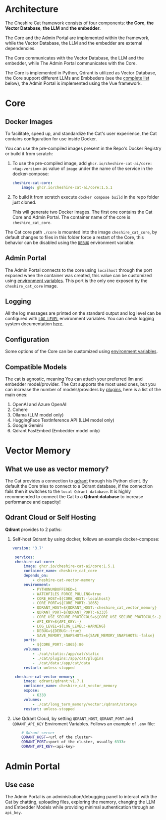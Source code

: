 # Architecture

The Cheshire Cat framework consists of four components: **the Core**, **the Vector Database**, **the LLM** and **the embedder**.

The Core and the Admin Portal are implemented within the framework, while the Vector Database, the LLM and the embedder are external dependencies.

The Core communicates with the Vector Database, the LLM and the embedder, while The Admin Portal communicates with the Core.

The Core is implemented in Python, Qdrant is utilized as Vector Database, the Core support different LLMs and Embbeders (see the [complete list](#compatible-models) below), the Admin Portal is implemented using the Vue framework.

# Core

## Docker Images

To facilitate, speed up, and standardize the Cat's user experience, the Cat contains configuration for use inside Docker.

You can use the pre-compiled images present in the Repo's Docker Registry or build it from scratch:

1. To use the pre-compiled image, add `ghcr.io/cheshire-cat-ai/core:<tag-version>` as value of `image` under the name of the service in the docker-compose:

    ```yml
    cheshire-cat-core:
        image: ghcr.io/cheshire-cat-ai/core:1.5.1
    ```

2. To build it from scratch execute `docker compose build` in the repo folder just cloned.

    This will generate two Docker images. The first one contains the Cat Core and Admin Portal.
    The container name of the core is `cheshire_cat_core`.

The Cat core path `./core` is mounted into the image `cheshire_cat_core`, by default changes to files in this folder force a restart of the Core, this behavior can be disabled using the [`DEBUG`](env-variables.md/#debug) environment variable.

## Admin Portal

The Admin Portal connects to the core using `localhost` through the port exposed when the container was created, this value can be customized using [environment variables](env-variables.md#core_host). This port is the only one exposed by the `cheshire_cat_core` image.

## Logging

All the log messages are printed on the standard output and log level can be configured with [`LOG_LEVEL`](env-variables.md#log_level) environment variables. You can check logging system documentation [here](../../plugins/logging.md).

## Configuration

Some options of the Core can be customized using [environment variables](env-variables.md).

## Compatible Models

The cat is agnostic, meaning You can attach your preferred llm and embedder model/provider. The Cat supports the most used ones, but you can increase the number of models/providers by [plugins](../../plugins/hooks.md/#__tabbed_1_5), here is a list of the main ones:

1. OpenAI and Azure OpenAI
2. Cohere
3. Ollama (LLM model only)
4. HuggingFace TextInference API (LLM model only)
5. Google Gemini
6. Qdrant FastEmbed (Embedder model only)

# Vector Memory

## What we use as vector memory?

The Cat provides a connection to [qdrant](https://qdrant.tech/) through his Python client.
By default the Core tries to connect to a Qdrant database, if the connection fails then it switches to the `local Qdrant database`.
It is highly recommended to connect the Cat to a **Qdrant database** to increase performance and capacity!

## Qdrant Cloud or Self Hosting

**Qdrant** provides to 2 paths:

1. Self-host Qdrant by using docker, follows an example docker-compose:

   ```yml
   version: '3.7'

    services:
    cheshire-cat-core:
        image: ghcr.io/cheshire-cat-ai/core:1.5.1
        container_name: cheshire_cat_core
        depends_on:
            - cheshire-cat-vector-memory
        environment:
            - PYTHONUNBUFFERED=1
            - WATCHFILES_FORCE_POLLING=true
            - CORE_HOST=${CORE_HOST:-localhost}
            - CORE_PORT=${CORE_PORT:-1865}
            - QDRANT_HOST=${QDRANT_HOST:-cheshire_cat_vector_memory}
            - QDRANT_PORT=${QDRANT_PORT:-6333}
            - CORE_USE_SECURE_PROTOCOLS=${CORE_USE_SECURE_PROTOCOLS:-}
            - API_KEY=${API_KEY:-}
            - LOG_LEVEL=${LOG_LEVEL:-WARNING}
            - DEBUG=${DEBUG:-true}
            - SAVE_MEMORY_SNAPSHOTS=${SAVE_MEMORY_SNAPSHOTS:-false}
        ports:
            - ${CORE_PORT:-1865}:80
        volumes:
            - ./cat/static:/app/cat/static
            - ./cat/plugins:/app/cat/plugins
            - ./cat/data:/app/cat/data
        restart: unless-stopped

    cheshire-cat-vector-memory:
        image: qdrant/qdrant:v1.7.1
        container_name: cheshire_cat_vector_memory
        expose:
            - 6333
        volumes:
            - ./cat/long_term_memory/vector:/qdrant/storage
        restart: unless-stopped
   ```

2. Use Qdrant Cloud, by setting `QDRANT_HOST`, `QDRANT_PORT` and `QDRANT_API_KEY` Enviroment Variables. Follows an example of `.env` file:

    ```bash
        # Qdrant server
        QDRANT_HOST=<url of the cluster>
        QDRANT_PORT=<port of the cluster, usually 6333>
        QDRANT_API_KEY=<api-key>
    ```

# Admin Portal

## Use case

The Admin Portal is an administration/debugging panel to interact with the Cat by chatting, uploading files, exploring the memory, changing the LLM and Embedder Models while providing minimal authentication through an `api_key`.
